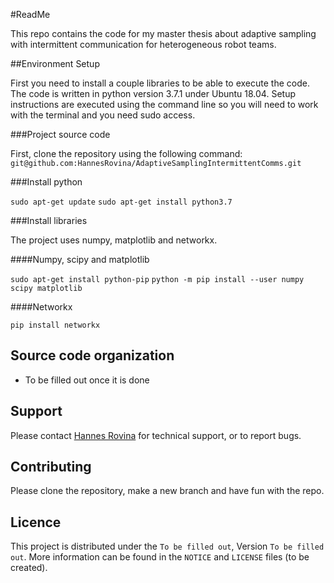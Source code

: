 #ReadMe

This repo contains the code for my master thesis about adaptive sampling with intermittent communication for heterogeneous robot teams.

##Environment Setup

First you need to install a couple libraries to be able to execute the code. The code is written in python version 3.7.1 under Ubuntu 18.04.
Setup instructions are executed using the command line so you will need to work with the terminal and you need sudo access.

###Project source code

First, clone the repository using the following command:  
`git@github.com:HannesRovina/AdaptiveSamplingIntermittentComms.git`

###Install python

`sudo apt-get update`
`sudo apt-get install python3.7`

###Install libraries

The project uses numpy, matplotlib and networkx.

####Numpy, scipy and matplotlib

`sudo apt-get install python-pip`
`python -m pip install --user numpy scipy matplotlib`

####Networkx

`pip install networkx`

## Source code organization

 * To be filled out once it is done

## Support

Please contact [Hannes Rovina](mailto:hannes1_rovina@hotmail.com) for technical support, or to report bugs.

## Contributing

Please clone the repository, make a new branch and have fun with the repo.

## Licence

This project is distributed under the `To be filled out`, Version `To be filled out`. More information can be found in the `NOTICE` and `LICENSE` files (to be created).